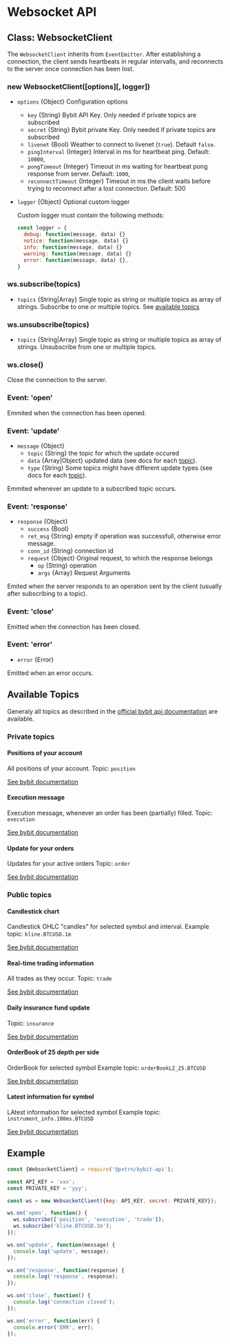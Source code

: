 # Websocket API


## Class: WebsocketClient

The `WebsocketClient` inherits from `EventEmitter`. After establishing a
connection, the client sends heartbeats in regular intervalls, and reconnects
to the server once connection has been lost.


### new WebsocketClient([options][, logger])
- `options` {Object} Configuration options
  - `key` {String} Bybit API Key. Only needed if private topics are subscribed
  - `secret` {String} Bybit private Key. Only needed if private topics are
     subscribed
  - `livenet` {Bool} Weather to connect to livenet (`true`). Default `false`.   
  - `pingInterval` {Integer} Interval in ms for heartbeat ping. Default: `10000`,
  - `pongTimeout` {Integer} Timeout in ms waiting for heartbeat pong response
     from server. Default: `1000`,
  - `reconnectTimeout` {Integer} Timeout in ms the client waits before trying
     to reconnect after a lost connection. Default: 500
- `logger` {Object} Optional custom logger

  Custom logger must contain the following methods:
  ```js
  const logger = {
    debug: function(message, data) {}
    notice: function(message, data) {}
    info: function(message, data) {}
    warning: function(message, data) {}
    error: function(message, data) {},
  }
  ```

### ws.subscribe(topics)

- `topics` {String|Array} Single topic as string or multiple topics as array of strings.
Subscribe to one or multiple topics. See [available topics](#available-topics)

### ws.unsubscribe(topics)

- `topics` {String|Array} Single topic as string or multiple topics as array of strings.
Unsubscribe from one or multiple topics.

### ws.close()

Close the connection to the server.


### Event: 'open'

Emmited when the connection has been opened.


### Event: 'update'

- `message` {Object}
  - `topic` {String} the topic for which the update occured
  - `data` {Array|Object} updated data (see docs for each [topic](#available-topics)).
  - `type` {String} Some topics might have different update types (see docs for each [topic](#available-topics)).

Emmited whenever an update to a subscribed topic occurs.


### Event: 'response'

- `response` {Object}
  - `success` {Bool}
  - `ret_msg` {String} empty if operation was successfull, otherwise error message.
  - `conn_id` {String} connection id
  - `request` {Object} Original request, to which the response belongs
    - `op` {String} operation
    - `args` {Array} Request Arguments

Emited when the server responds to an operation sent by the client (usually after subscribing to a topic).


### Event: 'close'

Emitted when the connection has been closed.


### Event: 'error'

- `error` {Error}

Emitted when an error occurs.


## Available Topics

Generaly all topics as described in the
 [official bybit api documentation](https://github.com/bybit-exchange/bybit-official-api-docs/blob/master/en/websocket.md)
 are available.

### Private topics

#### Positions of your account

All positions of your account.
Topic: `position`

[See bybit documentation](https://github.com/bybit-exchange/bybit-official-api-docs/blob/master/en/websocket.md#positions-of-your-account)

#### Execution message

Execution message, whenever an order has been (partially) filled.
Topic: `execution`

[See bybit documentation](https://github.com/bybit-exchange/bybit-official-api-docs/blob/master/en/websocket.md#execution-message)

#### Update for your orders

Updates for your active orders
Topic: `order`

[See bybit documentation](https://github.com/bybit-exchange/bybit-official-api-docs/blob/master/en/websocket.md#update-for-your-orders)


### Public topics

#### Candlestick chart

Candlestick OHLC "candles" for selected symbol and interval.
Example topic: `kline.BTCUSD.1m`

[See bybit documentation](https://github.com/bybit-exchange/bybit-official-api-docs/blob/master/en/websocket.md#kline)

#### Real-time trading information

All trades as they occur.
Topic: `trade`

[See bybit documentation](https://github.com/bybit-exchange/bybit-official-api-docs/blob/master/en/websocket.md#trade)

#### Daily insurance fund update

Topic: `insurance`

[See bybit documentation](https://github.com/bybit-exchange/bybit-official-api-docs/blob/master/en/websocket.md#daily-insurance-fund-update)

#### OrderBook of 25 depth per side

OrderBook for selected symbol
Example topic: `orderBookL2_25.BTCUSD`

[See bybit documentation](https://github.com/bybit-exchange/bybit-official-api-docs/blob/master/en/websocket.md#orderBook25_v2)

#### Latest information for symbol

LAtest information for selected symbol
Example topic: `instrument_info.100ms.BTCUSD`

[See bybit documentation](https://github.com/bybit-exchange/bybit-official-api-docs/blob/master/en/websocket.md#instrument_info)


## Example

```js
const {WebsocketClient} = require('@pxtrn/bybit-api');

const API_KEY = 'xxx';
const PRIVATE_KEY = 'yyy';

const ws = new WebsocketClient({key: API_KEY, secret: PRIVATE_KEY});

ws.on('open', function() {
  ws.subscribe(['position', 'execution', 'trade']);
  ws.subscribe('kline.BTCUSD.1m');
});

ws.on('update', function(message) {
  console.log('update', message);
});

ws.on('response', function(response) {
  console.log('response', response);
});

ws.on('close', function() {
  console.log('connection closed');
});

ws.on('error', function(err) {
  console.error('ERR', err);
});
```
